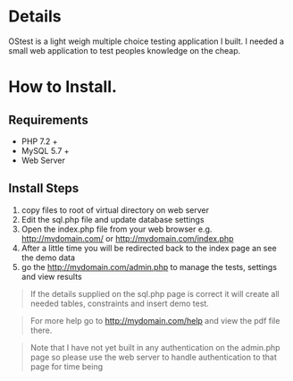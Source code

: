 # Details

OStest is a light weigh multiple choice testing application I built. I needed a small web application to test peoples knowledge on the cheap.

# How to Install.

## Requirements

* PHP 7.2 +
* MySQL 5.7 +
* Web Server

## Install Steps

1. copy files to root of virtual directory on web server
2. Edit the sql.php file and update database settings
3. Open the index.php file from your web browser e.g. http://mydomain.com/ or http://mydomain.com/index.php
4. After a little time you will be redirected back to the index page an see the demo data
5. go the http://mydomain.com/admin.php to manage the tests, settings and view results 

> If the details supplied on the sql.php page is correct it will create all needed tables, constraints and insert demo test.

> For more help go to http://mydomain.com/help and view the pdf file there.

> Note that I have not yet built in any authentication on the admin.php page so please use the web server to handle authentication to that page for time being
